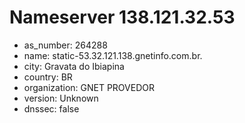 # Nameserver 138.121.32.53

* as_number: 264288
* name: static-53.32.121.138.gnetinfo.com.br.
* city: Gravata do Ibiapina
* country: BR
* organization: GNET PROVEDOR
* version: Unknown
* dnssec: false
